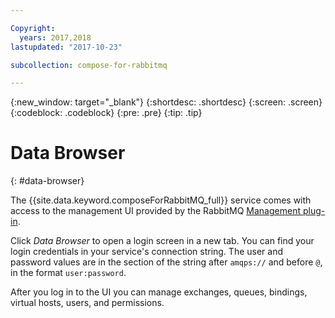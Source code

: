 ```yaml
---

Copyright:
  years: 2017,2018
lastupdated: "2017-10-23"

subcollection: compose-for-rabbitmq

---
```


{:new_window: target="_blank"}
{:shortdesc: .shortdesc}
{:screen: .screen}
{:codeblock: .codeblock}
{:pre: .pre}
{:tip: .tip}

# Data Browser
{: #data-browser}

The {{site.data.keyword.composeForRabbitMQ_full}} service comes with access to the management UI provided by the RabbitMQ [Management plug-in](https://www.rabbitmq.com/management.html).

Click _Data Browser_ to open a login screen in a new tab. You can find your login credentials in your service's connection string. The user and password values are in the section of the string after `amqps://` and before `@`, in the format `user:password`.

After you log in to the UI you can manage exchanges, queues, bindings, virtual hosts, users, and permissions. 
